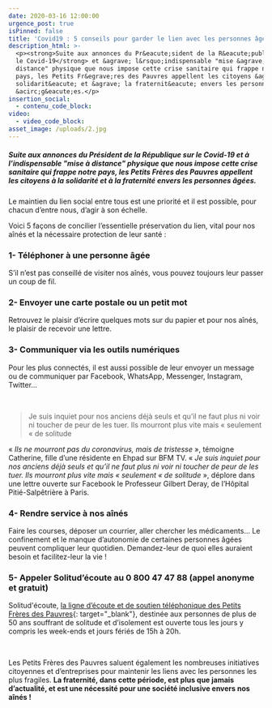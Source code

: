 ```yaml
---
date: 2020-03-16 12:00:00
urgence_post: true
isPinned: false
title: 'Covid19 : 5 conseils pour garder le lien avec les personnes âgées'
description_html: >-
  <p><strong>Suite aux annonces du Pr&eacute;sident de la R&eacute;publique sur
  le Covid-19</strong> et &agrave; l&rsquo;indispensable "mise &agrave;
  distance" physique que nous impose cette crise sanitaire qui frappe notre
  pays, les Petits Fr&egrave;res des Pauvres appellent les citoyens &agrave; la
  solidarit&eacute; et &agrave; la fraternit&eacute; envers les personnes
  &acirc;g&eacute;es.</p>
insertion_social:
  - contenu_code_block:
video:
  - video_code_block:
asset_image: /uploads/2.jpg
---
```


##### Suite aux annonces du Pr&eacute;sident de la R&eacute;publique sur le Covid-19 et &agrave; l’indispensable "mise &agrave; distance" physique que nous impose cette crise sanitaire qui frappe notre pays, les Petits Fr&egrave;res des Pauvres appellent les citoyens &agrave; la solidarit&eacute; et &agrave; la fraternit&eacute; envers les personnes &acirc;g&eacute;es.

Le maintien du lien social entre tous est une priorit&eacute; et il est possible, pour chacun d’entre nous, d’agir &agrave; son &eacute;chelle.

Voici 5 fa&ccedil;ons de concilier l’essentielle pr&eacute;servation du lien, vital pour nos a&icirc;n&eacute;s et la n&eacute;cessaire protection de leur sant&eacute; :

### 1- T&eacute;l&eacute;phoner &agrave; une personne &acirc;g&eacute;e

S’il n’est pas conseill&eacute; de visiter nos a&icirc;n&eacute;s, vous pouvez toujours leur passer un coup de fil.

### 2- Envoyer une carte postale ou un petit mot

Retrouvez le plaisir d’&eacute;crire quelques mots sur du papier et pour nos a&icirc;n&eacute;s, le plaisir de recevoir une lettre.

### 3- Communiquer via les outils num&eacute;riques

Pour les plus connect&eacute;s, il est aussi possible de leur envoyer un message ou de communiquer par Facebook, WhatsApp, Messenger, Instagram, Twitter…

&nbsp;

> Je suis inquiet pour nos anciens d&eacute;j&agrave; seuls et qu’il ne faut plus ni voir ni toucher de peur de les tuer. Ils mourront plus vite mais &laquo; seulement &laquo; de solitude

&laquo;&nbsp;*Ils ne mourront pas du coronavirus, mais de tristesse*&nbsp;&raquo;, t&eacute;moigne Catherine, fille d’une r&eacute;sidente en Ehpad sur BFM TV. &laquo;&nbsp;*Je suis inquiet pour nos anciens d&eacute;j&agrave; seuls et qu’il ne faut plus ni voir ni toucher de peur de les tuer. Ils mourront plus vite mais &laquo; seulement &laquo; de solitude*&nbsp;&raquo;, d&eacute;plore dans une lettre ouverte sur Facebook le Professeur Gilbert Deray, de l’H&ocirc;pital Piti&eacute;-Salp&ecirc;tri&egrave;re &agrave; Paris.

### 4- Rendre service &agrave; nos a&icirc;n&eacute;s

Faire les courses, d&eacute;poser un courrier, aller chercher les m&eacute;dicaments… Le confinement et le manque d’autonomie de certaines personnes &acirc;g&eacute;es peuvent compliquer leur quotidien. Demandez-leur de quoi elles auraient besoin et facilitez-leur la vie \!

### 5- Appeler Solitud’&eacute;coute au 0 800 47 47 88 (appel anonyme et gratuit)

Solitud'&eacute;coute,&nbsp;[la ligne d’&eacute;coute et de soutien t&eacute;l&eacute;phonique des Petits Fr&egrave;res des Pauvres](https://www.petitsfreresdespauvres.fr/nos-actions/apporter-une-presence/ecoute-anonyme){: target="_blank"}, destin&eacute;e aux personnes de plus de 50 ans souffrant de solitude et d’isolement est ouverte tous les jours y compris les week-ends et jours f&eacute;ri&eacute;s de 15h &agrave; 20h.

&nbsp;

Les Petits Fr&egrave;res des Pauvres saluent &eacute;galement les nombreuses initiatives citoyennes et d’entreprises pour maintenir les liens avec les personnes les plus fragiles.&nbsp;**La fraternit&eacute;, dans cette p&eacute;riode, est plus que jamais d’actualit&eacute;, et est une n&eacute;cessit&eacute; pour une soci&eacute;t&eacute; inclusive envers nos a&icirc;n&eacute;s \!&nbsp;**